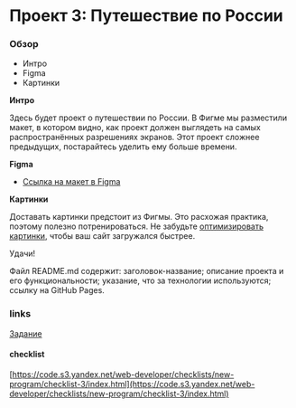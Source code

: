# Проект 3: Путешествие по России

### Обзор
* Интро
* Figma
* Картинки

**Интро**

Здесь будет проект о путешествии по России.
В Фигме мы разместили макет, в котором видно, как проект должен выглядеть на самых распространённых разрешениях экранов.
Этот проект сложнее предыдущих, постарайтесь уделить ему больше времени.

**Figma**

* [Ссылка на макет в Figma](https://www.figma.com/file/5S2WSbEFL6awjVWJ0NWL8Q/Sprint-3_-Russia-_-desktop-mobile?node-id=28503%3A0)

**Картинки**

Доставать картинки предстоит из Фигмы. Это расхожая практика, поэтому полезно потренироваться.
Не забудьте [оптимизировать картинки](https://tinypng.com/), чтобы ваш сайт загружался быстрее.

Удачи!




Файл README.md содержит:
заголовок-название;
описание проекта и его функциональности;
указание, что за технологии используются;
ссылку на GitHub Pages.

### links

[Задание](https://praktikum.yandex.ru/learn/web/courses/c4f5c70d-2a5b-43e4-86f0-3b05bdf08616/sprints/3752/topics/c6ec58d5-2a1b-47f8-956b-383b08adaefe/lessons/d2897bfe-5f92-4c77-af34-220bb0a2324c/)

#### checklist
[https://code.s3.yandex.net/web-developer/checklists/new-program/checklist-3/index.html](https://code.s3.yandex.net/web-developer/checklists/new-program/checklist-3/index.html)

